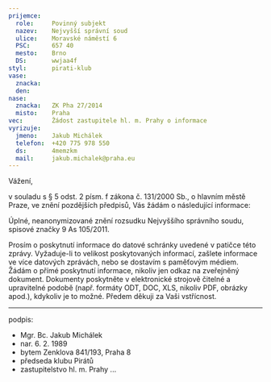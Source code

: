 ```yaml
---
prijemce: 
  role:     Povinný subjekt
  nazev:    Nejvyšší správní soud
  ulice:    Moravské náměstí 6
  PSC:      657 40
  mesto:    Brno
  DS:       wwjaa4f
styl:       pirati-klub
vase:
  znacka:   
  den:
nase:
  znacka:   ZK Pha 27/2014
  misto:    Praha
vec:        Žádost zastupitele hl. m. Prahy o informace
vyrizuje:   
  jmeno:    Jakub Michálek
  telefon:  +420 775 978 550
  ds:       4memzkm
  mail:     jakub.michalek@praha.eu
---
```


Vážení,

v souladu s § 5 odst. 2 písm. f zákona č. 131/2000 Sb., o hlavním městě Praze, ve znění pozdějších předpisů, Vás žádám o následující informace:

Úplné, neanonymizované znění rozsudku Nejvyššího správního soudu, spisové značky 9 As 105/2011. 

Prosím o poskytnutí informace do datové schránky uvedené v patičce této zprávy. Vyžaduje-li to velikost poskytovaných informací, zašlete informace ve více datových zprávách, nebo se dostavím s paměťovým médiem. Žádám o přímé poskytnutí informace, nikoliv jen odkaz na zveřejněný dokument. Dokumenty poskytněte v elektronické strojově čitelné a upravitelné podobě (např. formáty ODT, DOC, XLS, nikoliv PDF, obrázky apod.), kdykoliv je to možné. Předem děkuji za Vaši vstřícnost.

---
podpis: 
  - Mgr. Bc. Jakub Michálek
  - nar. 6. 2. 1989
  - bytem Zenklova 841/193, Praha 8
  - předseda klubu Pirátů
  - zastupitelstvo hl. m. Prahy
...
